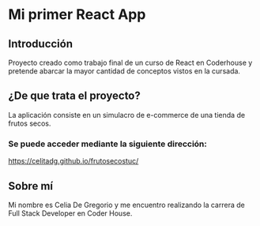 # Mi primer React App

## Introducción

Proyecto creado como trabajo final de un curso de React en Coderhouse y pretende abarcar la mayor cantidad de conceptos vistos en la cursada.
## ¿De que trata el proyecto?

La aplicación consiste en un simulacro de e-commerce de una tienda de frutos secos.

### Se puede acceder mediante la siguiente dirección:

https://celitadg.github.io/frutosecostuc/
## Sobre mí

Mi nombre es Celia De Gregorio y me encuentro realizando la carrera de Full Stack Developer en Coder House.

